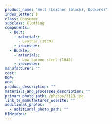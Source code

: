 ```yaml
---
product_name: "Belt (Leather (black), Dockers)"
index_letter: B
class: Consumer
subclass: Clothing
components:
  - Belt:
    - materials:
      - Leather (1039)
    - processes:
  - Buckle:
    - materials:
      - Low carbon steel (1048)
    - processes:
manufacturer: ""
cost: 
DOP: 
POP: 
product_description: ""
materials_and_processes_description: ""
primary_photo_path: /photos/3113.jpg
link_to_manufacturer_website: ""
additional_photos:
  - additional_photo_path: ""
HIMvideos:
---
```

